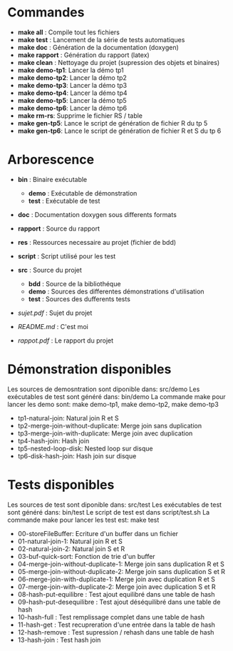 # Commandes

* __make all__  : Compile tout les fichiers
* __make test__ : Lancement de la série de tests automatiques
* __make doc__  : Génération de la documentation (doxygen)
* __make rapport__ : Génération du rapport (latex)
* __make clean__ : Nettoyage du projet (supression des objets et binaires)
* __make demo-tp1__: Lancer la démo tp1
* __make demo-tp2__: Lancer la démo tp2
* __make demo-tp3__: Lancer la démo tp3
* __make demo-tp4__: Lancer la démo tp4
* __make demo-tp5__: Lancer la démo tp5
* __make demo-tp6__: Lancer la démo tp6
* __make rm-rs__: Supprime le fichier RS / table
* __make gen-tp5__: Lance le script de génération de fichier R du tp 5
* __make gen-tp6__: Lance le script de génération de fichier R et S du tp 6

# Arborescence

* __bin__ : Binaire exécutable
  * __demo__ : Exécutable de démonstration
  * __test__ : Exécutable de test
* __doc__ : Documentation doxygen sous differents formats
* __rapport__ : Source du rapport
* __res__ : Ressources necessaire au projet (fichier de bdd)
* __script__  : Script utilisé pour les test
* __src__ : Source du projet
  * __bdd__   : Source de la bibliothéque
  * __demo__  : Sources des differentes démonstrations d'utilisation
  * __test__  : Sources des dufferents tests

* *sujet.pdf*  : Sujet du projet
* *README.md*  : C'est moi
* *rappot.pdf* : Le rapport du projet


# Démonstration disponibles

Les sources de demosntration sont diponible dans: src/demo
Les exécutables de test sont généré dans: bin/demo
La commande make pour lancer les demo sont: make demo-tp1, make demo-tp2, make demo-tp3

* tp1-natural-join: Natural join R et S
* tp2-merge-join-without-duplicate: Merge join sans duplication
* tp3-merge-join-with-duplicate: Merge join avec duplication
* tp4-hash-join: Hash join
* tp5-nested-loop-disk: Nested loop sur disque
* tp6-disk-hash-join: Hash join sur disque

# Tests disponibles

Les sources de test sont diponible dans: src/test
Les exécutables de test sont généré dans: bin/test
Le script de test est dans script/test.sh
La commande make pour lancer les test est: make test

* 00-storeFileBuffer: Ecriture d'un buffer dans un fichier
* 01-natural-join-1: Natural join R et S
* 02-natural-join-2: Natural join S et R
* 03-buf-quick-sort: Fonction de trie d'un buffer
* 04-merge-join-without-duplicate-1: Merge join sans duplication R et S
* 05-merge-join-without-duplicate-2: Merge join sans duplication S et R
* 06-merge-join-with-duplicate-1: Merge join avec duplication R et S
* 07-merge-join-with-duplicate-2: Merge join avec duplication S et R
* 08-hash-put-equilibre : Test ajout equilibré dans une table de hash
* 09-hash-put-desequilibre : Test ajout déséquilibré dans une table de hash
* 10-hash-full : Test remplissage complet dans une table de hash
* 11-hash-get : Test recupreration d'une entrée dans la table de hash
* 12-hash-remove : Test supression / rehash dans une table de hash
* 13-hash-join : Test hash join
